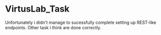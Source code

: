 # VirtusLab_Task


Unfortunately i didn't manage to sucessfully complete setting up REST-like endpoints. Other task i think are done correctly. 
